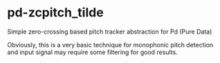 # pd-zcpitch_tilde
Simple zero-crossing based pitch tracker abstraction for Pd (Pure Data)

Obviously, this is a very basic technique for monophonic pitch detection and input signal may require some filtering for good results.
